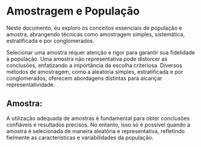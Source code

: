 <h1>Amostragem e População</h1>

<p>Neste documento, eu exploro os conceitos essenciais de população e amostra, abrangendo técnicas como amostragem simples, sistemática, estratificada e por conglomerados.</p>


<p>Selecionar uma amostra requer atenção e rigor para garantir sua fidelidade à população. Uma amostra não representativa pode distorcer as conclusões, enfatizando a importância da escolha criteriosa. Diversos métodos de amostragem, como a aleatória simples, estratificada e por conglomerados, oferecem abordagens distintas para alcançar representatividade.</p>

<h2>Amostra:</h2>

<p>A utilização adequada de amostras é fundamental para obter conclusões confiáveis e resultados precisos. No entanto, isso só é possível quando a amostra é selecionada de maneira aleatória e representativa, refletindo fielmente as características e variabilidades da população.</p>


